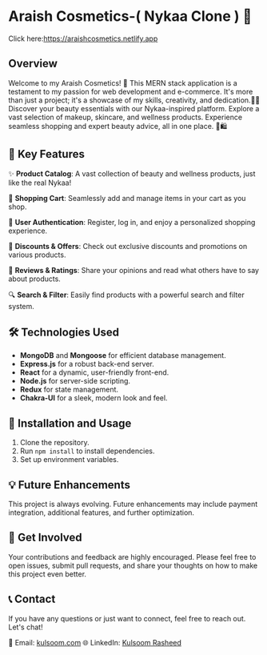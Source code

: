 # Araish Cosmetics-( Nykaa Clone ) 💄  

Click here:https://araishcosmetics.netlify.app

## Overview
Welcome to my Araish Cosmetics! 👋 This MERN stack application is a testament to my passion for web development and e-commerce. It's more than just a project; it's a showcase of my skills, creativity, and dedication.💄✨ Discover your beauty essentials with our Nykaa-inspired platform. Explore a vast selection of makeup, skincare, and wellness products. Experience seamless shopping and expert beauty advice, all in one place. 💅🛍️

## 🚀 Key Features
✨ **Product Catalog**: A vast collection of beauty and wellness products, just like the real Nykaa!

🛒 **Shopping Cart**: Seamlessly add and manage items in your cart as you shop.

🔐 **User Authentication**: Register, log in, and enjoy a personalized shopping experience.

🎁 **Discounts & Offers**: Check out exclusive discounts and promotions on various products.

💬 **Reviews & Ratings**: Share your opinions and read what others have to say about products.

🔍 **Search & Filter**: Easily find products with a powerful search and filter system.

## 🛠️ Technologies Used
- **MongoDB** and **Mongoose** for efficient database management.
- **Express.js** for a robust back-end server.
- **React** for a dynamic, user-friendly front-end.
- **Node.js** for server-side scripting.
- **Redux** for state management.
- **Chakra-UI** for a sleek, modern look and feel.

## 📂 Installation and Usage
1. Clone the repository.
2. Run `npm install` to install dependencies.
3. Set up environment variables.

## 💡 Future Enhancements
This project is always evolving. Future enhancements may include payment integration, additional features, and further optimization.

## 🙌 Get Involved
Your contributions and feedback are highly encouraged. Please feel free to open issues, submit pull requests, and share your thoughts on how to make this project even better.

## 📞 Contact
If you have any questions or just want to connect, feel free to reach out. Let's chat!

📧 Email: [kulsoom.com](mailto:rasheedamaan111@email.com)
🌐 LinkedIn: [Kulsoom Rasheed](https://www.linkedin.com/kulsoom-rasheed-a5b5a0278/)
